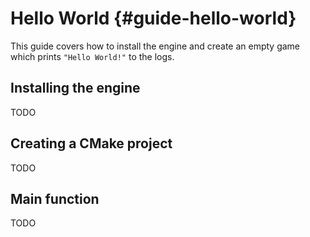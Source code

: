 # Hello World {#guide-hello-world}

This guide covers how to install the engine and create an empty game
which prints `"Hello World!"` to the logs.

## Installing the engine

TODO

## Creating a CMake project

TODO

## Main function

TODO
